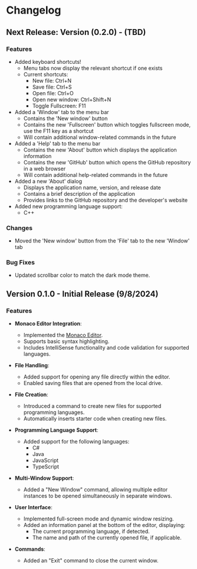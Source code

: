 ﻿# Changelog

## Next Release: Version (0.2.0) - (TBD)

### **Features**
- Added keyboard shortcuts!
  - Menu tabs now display the relevant shortcut if one exists
  - Current shortcuts:
    - New file: Ctrl+N
    - Save file: Ctrl+S
    - Open file: Ctrl+O
    - Open new window: Ctrl+Shift+N
    - Toggle Fullscreen: F11
- Added a 'Window' tab to the menu bar
  - Contains the 'New window' button
  - Contains the new 'Fullscreen' button which toggles fullscreen mode, use the F11 key as a shortcut
  - Will contain additional window-related commands in the future
- Added a 'Help' tab to the menu bar
  - Contains the new 'About' button which displays the application information
  - Contains the new 'GitHub' button which opens the GitHub repository in a web browser
  - Will contain additional help-related commands in the future
- Added a new 'About' dialog
  - Displays the application name, version, and release date
  - Contains a brief description of the application
  - Provides links to the GitHub repository and the developer's website
- Added new programming language support:
  - C++

### **Changes**
- Moved the 'New window' button from the 'File' tab to the new 'Window' tab

### **Bug Fixes**
- Updated scrollbar color to match the dark mode theme.

## Version 0.1.0 - Initial Release (9/8/2024)

### Features
- **Monaco Editor Integration**:
  - Implemented the [Monaco Editor](https://microsoft.github.io/monaco-editor/).
  - Supports basic syntax highlighting.
  - Includes IntelliSense functionality and code validation for supported languages.

- **File Handling**:
  - Added support for opening any file directly within the editor.
  - Enabled saving files that are opened from the local drive.

- **File Creation**:
  - Introduced a command to create new files for supported programming languages.
  - Automatically inserts starter code when creating new files.

- **Programming Language Support**:
  - Added support for the following languages:
    - C#
    - Java
    - JavaScript
    - TypeScript

- **Multi-Window Support**:
  - Added a "New Window" command, allowing multiple editor instances to be opened simultaneously in separate windows.

- **User Interface**:
  - Implemented full-screen mode and dynamic window resizing.
  - Added an information panel at the bottom of the editor, displaying:
    - The current programming language, if detected.
    - The name and path of the currently opened file, if applicable.

- **Commands**:
  - Added an "Exit" command to close the current window.
